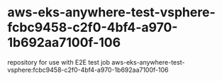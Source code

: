 # aws-eks-anywhere-test-vsphere-fcbc9458-c2f0-4bf4-a970-1b692aa7100f-106
repository for use with E2E test job aws-eks-anywhere-test-vsphere:fcbc9458-c2f0-4bf4-a970-1b692aa7100f-106
